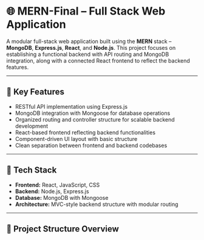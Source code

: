 # 🌐 MERN-Final – Full Stack Web Application

A modular full-stack web application built using the **MERN** stack – **MongoDB**, **Express.js**, **React**, and **Node.js**. This project focuses on establishing a functional backend with API routing and MongoDB integration, along with a connected React frontend to reflect the backend features.

---

## 🚀 Key Features

- RESTful API implementation using Express.js
- MongoDB integration with Mongoose for database operations
- Organized routing and controller structure for scalable backend development
- React-based frontend reflecting backend functionalities
- Component-driven UI layout with basic structure
- Clean separation between frontend and backend codebases

---

## 🧱 Tech Stack

- **Frontend:** React, JavaScript, CSS
- **Backend:** Node.js, Express.js
- **Database:** MongoDB with Mongoose
- **Architecture:** MVC-style backend structure with modular routing

---

## 📁 Project Structure Overview


